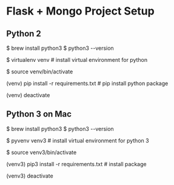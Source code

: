 Flask + Mongo Project Setup
================


Python 2
--------------
$ brew install python3
$ python3 --version

$ virtualenv venv           # install virtual environment for python

$ source venv/bin/activate    

(venv) pip install  -r requirements.txt  # pip install python package

(venv) deactivate


Python 3 on Mac
--------------
$ brew install python3
$ python3 --version

$ pyvenv venv3           # install virtual environment for python 3

$ source venv3/bin/activate    

(venv3) pip3 install  -r requirements.txt  # install package

(venv3) deactivate



